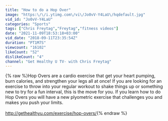 ```yaml
---
title: "How to do a Hop Over"
image: "https:\/\/i.ytimg.com\/vi\/Jo0vV-Y4LaU\/hqdefault.jpg"
vid_id: "Jo0vV-Y4LaU"
categories: "Sports"
tags: ["Chris Freytag","Freytag","fitness videos"]
date: "2021-11-09T18:53:18+03:00"
vid_date: "2018-09-11T23:35:54Z"
duration: "PT1M7S"
viewcount: "16102"
likeCount: "52"
dislikeCount: "4"
channel: "Get Healthy U TV- with Chris Freytag"
---
```

{% raw %}Hop Overs are a cardio exercise that get your heart pumping, burn calories, and strengthen your legs all at once! If you are looking for an exercise to throw into your regular workout to shake things up or something new to try for a fun interval, this is the move for you. If you learn how to do Hop Overs you will have a new plyometric exercise that challenges you and makes you push your limits.<br /><br /><a rel="nofollow" target="blank" href="http://gethealthyu.com/exercise/hop-overs/">http://gethealthyu.com/exercise/hop-overs/</a>{% endraw %}
